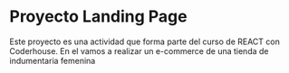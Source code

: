# Proyecto Landing Page
Este proyecto es una actividad que forma parte del curso de REACT con Coderhouse.
En el vamos a realizar un e-commerce de una tienda de indumentaria femenina

